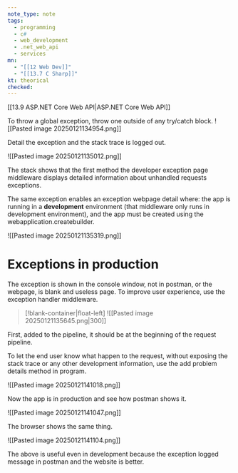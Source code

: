 ```yaml
---
note_type: note
tags:
  - programming
  - c#
  - web_development
  - .net_web_api
  - services
mn:
  - "[[12 Web Dev]]"
  - "[[13.7 C Sharp]]"
kt: theorical
checked:
---
```

[[13.9 ASP.NET Core Web API|ASP.NET Core Web API]]

To throw a global exception, throw one outside of any try/catch block. ![[Pasted image 20250121134954.png]]

Detail the exception and the stack trace is logged out. 

![[Pasted image 20250121135012.png]]

The stack shows that the first method the developer exception page middleware displays detailed information about unhandled requests exceptions. 

The same exception enables an exception webpage detail where: the app is running in a **development** environment (that middleware only runs in development environment), and the app must be created using the webapplication.createbuilder.

![[Pasted image 20250121135319.png]]

# Exceptions in production
The exception is shown in the console window, not in postman, or the webpage, is blank and useless page. To improve user experience, use the exception handler middleware.

>[!blank-container|float-left]
>![[Pasted image 20250121135645.png|300]]

First, added to the pipeline, it should be at the beginning of the request pipeline. 

To let the end user know what happen to the request, without exposing the stack trace or any other development information, use the add problem details method in program.


![[Pasted image 20250121141018.png]]

Now the app is in production and see how postman shows it.

![[Pasted image 20250121141047.png]]

The browser shows the same thing.

![[Pasted image 20250121141104.png]]

The above is useful even in development because the exception logged message in postman and the website is better. 